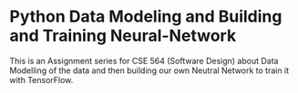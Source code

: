 # Python Data Modeling and Building and Training Neural-Network

This is an Assignment series for CSE 564 (Software Design) about Data Modelling of the data and then building our own Neutral Network to train it with TensorFlow.
